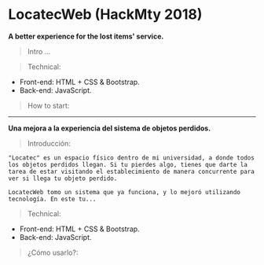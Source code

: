 # LocatecWeb (HackMty 2018)

**A better experience for the lost items' service.**

> Intro
...

> Technical:
- Front-end: HTML + CSS & Bootstrap.
- Back-end: JavaScript.

> How to start:
---
**Una mejora a la experiencia del sistema de objetos perdidos.**

> Introducción:
```
"Locatec" es un espacio físico dentro de mi universidad, a donde todos los objetos perdidos llegan. Si tu pierdes algo, tienes que darte la tarea de estar visitando el establecimiento de manera concurrente para ver si llega tu objeto perdido.

LocatecWeb tomo un sistema que ya funciona, y lo mejoró utilizando tecnología. En este tu...
```

> Technical:
- Front-end: HTML + CSS & Bootstrap.
- Back-end: JavaScript.

> ¿Cómo usarlo?:



